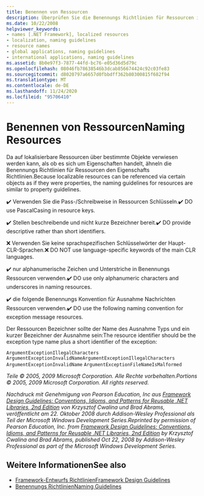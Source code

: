 ```yaml
---
title: Benennen von Ressourcen
description: Überprüfen Sie die Benennungs Richtlinien für Ressourcen in .net, die den Richtlinien für Benennungs Eigenschaften ähneln.
ms.date: 10/22/2008
helpviewer_keywords:
- names [.NET Framework], localized resources
- localization, naming guidelines
- resource names
- global applications, naming guidelines
- international applications, naming guidelines
ms.assetid: 8b0e97f3-7877-44fd-bc76-e05d36d5d79c
ms.openlocfilehash: 08046fb78638546b3dcab856674424c92c03fe83
ms.sourcegitcommit: d8020797a6657d0fbbdff362b80300815f682f94
ms.translationtype: MT
ms.contentlocale: de-DE
ms.lasthandoff: 11/24/2020
ms.locfileid: "95706410"
---
```

# <a name="naming-resources"></a><span data-ttu-id="02f7a-103">Benennen von Ressourcen</span><span class="sxs-lookup"><span data-stu-id="02f7a-103">Naming Resources</span></span>

<span data-ttu-id="02f7a-104">Da auf lokalisierbare Ressourcen über bestimmte Objekte verwiesen werden kann, als ob es sich um Eigenschaften handelt, ähneln die Benennungs Richtlinien für Ressourcen den Eigenschafts Richtlinien.</span><span class="sxs-lookup"><span data-stu-id="02f7a-104">Because localizable resources can be referenced via certain objects as if they were properties, the naming guidelines for resources are similar to property guidelines.</span></span>

 <span data-ttu-id="02f7a-105">✔️ Verwenden Sie die Pass-/Schreibweise in Ressourcen Schlüsseln.</span><span class="sxs-lookup"><span data-stu-id="02f7a-105">✔️ DO use PascalCasing in resource keys.</span></span>

 <span data-ttu-id="02f7a-106">✔️ Stellen beschreibende und nicht kurze Bezeichner bereit.</span><span class="sxs-lookup"><span data-stu-id="02f7a-106">✔️ DO provide descriptive rather than short identifiers.</span></span>

 <span data-ttu-id="02f7a-107">❌ Verwenden Sie keine sprachspezifischen Schlüsselwörter der Haupt-CLR-Sprachen.</span><span class="sxs-lookup"><span data-stu-id="02f7a-107">❌ DO NOT use language-specific keywords of the main CLR languages.</span></span>

 <span data-ttu-id="02f7a-108">✔️ nur alphanumerische Zeichen und Unterstriche in Benennungs Ressourcen verwenden.</span><span class="sxs-lookup"><span data-stu-id="02f7a-108">✔️ DO use only alphanumeric characters and underscores in naming resources.</span></span>

 <span data-ttu-id="02f7a-109">✔️ die folgende Benennungs Konvention für Ausnahme Nachrichten Ressourcen verwenden.</span><span class="sxs-lookup"><span data-stu-id="02f7a-109">✔️ DO use the following naming convention for exception message resources.</span></span>

 <span data-ttu-id="02f7a-110">Der Ressourcen Bezeichner sollte der Name des Ausnahme Typs und ein kurzer Bezeichner der Ausnahme sein:</span><span class="sxs-lookup"><span data-stu-id="02f7a-110">The resource identifier should be the exception type name plus a short identifier of the exception:</span></span>

 <span data-ttu-id="02f7a-111">`ArgumentExceptionIllegalCharacters` `ArgumentExceptionInvalidName`</span><span class="sxs-lookup"><span data-stu-id="02f7a-111">`ArgumentExceptionIllegalCharacters` `ArgumentExceptionInvalidName`</span></span>
 `ArgumentExceptionFileNameIsMalformed`

 <span data-ttu-id="02f7a-112">*Teile © 2005, 2009 Microsoft Corporation. Alle Rechte vorbehalten.*</span><span class="sxs-lookup"><span data-stu-id="02f7a-112">*Portions © 2005, 2009 Microsoft Corporation. All rights reserved.*</span></span>

 <span data-ttu-id="02f7a-113">*Nachdruck mit Genehmigung von Pearson Education, Inc aus [Framework Design Guidelines: Conventions, Idioms, and Patterns for Reusable .NET Libraries, 2nd Edition](https://www.informit.com/store/framework-design-guidelines-conventions-idioms-and-9780321545619) von Krzysztof Cwalina und Brad Abrams, veröffentlicht am 22. Oktober 2008 durch Addison-Wesley Professional als Teil der Microsoft Windows Development Series.*</span><span class="sxs-lookup"><span data-stu-id="02f7a-113">*Reprinted by permission of Pearson Education, Inc. from [Framework Design Guidelines: Conventions, Idioms, and Patterns for Reusable .NET Libraries, 2nd Edition](https://www.informit.com/store/framework-design-guidelines-conventions-idioms-and-9780321545619) by Krzysztof Cwalina and Brad Abrams, published Oct 22, 2008 by Addison-Wesley Professional as part of the Microsoft Windows Development Series.*</span></span>

## <a name="see-also"></a><span data-ttu-id="02f7a-114">Weitere Informationen</span><span class="sxs-lookup"><span data-stu-id="02f7a-114">See also</span></span>

- [<span data-ttu-id="02f7a-115">Framework-Entwurfs Richtlinien</span><span class="sxs-lookup"><span data-stu-id="02f7a-115">Framework Design Guidelines</span></span>](index.md)
- [<span data-ttu-id="02f7a-116">Benennungs Richtlinien</span><span class="sxs-lookup"><span data-stu-id="02f7a-116">Naming Guidelines</span></span>](naming-guidelines.md)
